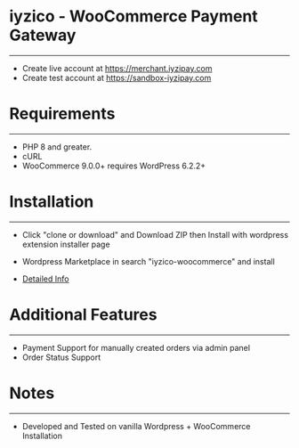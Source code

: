 # iyzico - WooCommerce Payment Gateway
------------
* Create live account at https://merchant.iyzipay.com
* Create test account at https://sandbox-iyzipay.com


# Requirements
------------
* PHP 8 and greater.
* cURL
* WooCommerce 9.0.0+ requires WordPress 6.2.2+


# Installation
---------------
* Click "clone or download" and Download ZIP then Install with wordpress extension installer page
* Wordpress Marketplace in search "iyzico-woocommerce" and install

* <a href="https://dev.iyzipay.com/tr/acik-kaynak/woocommerce">Detailed Info</a>

# Additional Features
---------------------
* Payment Support for manually created orders via admin panel
* Order Status Support

# Notes
---------------
* Developed and Tested on vanilla Wordpress + WooCommerce Installation
